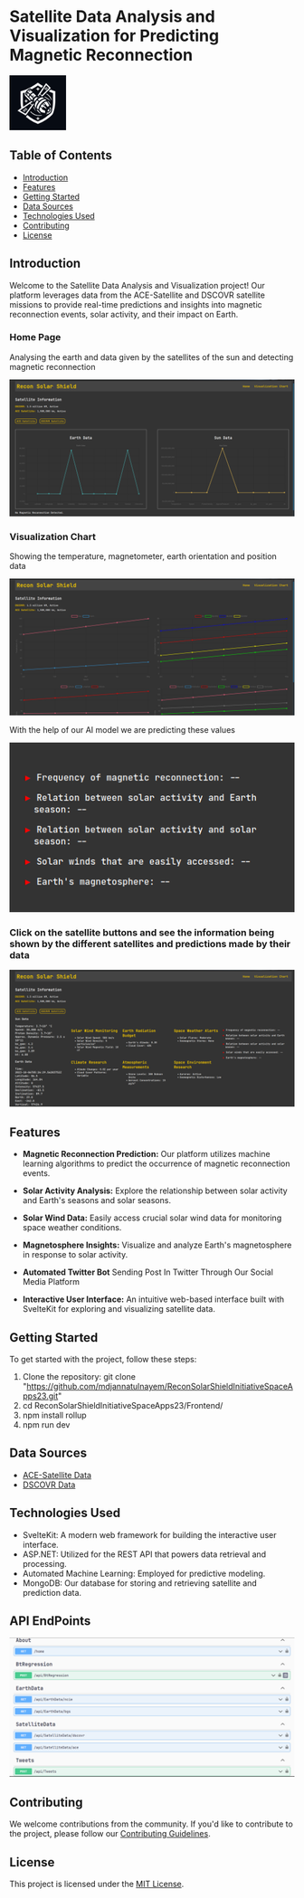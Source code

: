 # Satellite Data Analysis and Visualization for Predicting Magnetic Reconnection

<img src="https://github.com/mdjannatulnayem/ReconSolarShieldInitiativeSpaceApps23/blob/front-end/project_images/pro_logo.png" width="100">


## Table of Contents
- [Introduction](#introduction)
- [Features](#features)
- [Getting Started](#getting-started)
- [Data Sources](#data-sources)
- [Technologies Used](#technologies-used)
- [Contributing](#contributing)
- [License](#license)

## Introduction

Welcome to the Satellite Data Analysis and Visualization project! Our platform leverages data from the ACE-Satellite and DSCOVR satellite missions to provide real-time predictions and insights into magnetic reconnection events, solar activity, and their impact on Earth.

### Home Page

Analysing the earth and data given by the satellites of the sun and detecting magnetic reconnection

![Screenshot of the Web Interface](https://github.com/mdjannatulnayem/ReconSolarShieldInitiativeSpaceApps23/blob/front-end/project_images/p1.png)

### Visualization Chart

Showing the temperature, magnetometer, earth orientation and position data 

![Screenshot of the Web Interface](https://github.com/mdjannatulnayem/ReconSolarShieldInitiativeSpaceApps23/blob/front-end/project_images/p3.png)


With the help of our AI model we are predicting these values

![Screenshot of the Web Interface](https://github.com/mdjannatulnayem/ReconSolarShieldInitiativeSpaceApps23/blob/front-end/project_images/p2.png)


### Click on the satellite buttons and see the information being shown by the different satellites and predictions made by their data


![Screenshot of the Web Interface](https://github.com/mdjannatulnayem/ReconSolarShieldInitiativeSpaceApps23/blob/front-end/project_images/p4.png)



## Features

- **Magnetic Reconnection Prediction:** Our platform utilizes machine learning algorithms to predict the occurrence of magnetic reconnection events.
  
- **Solar Activity Analysis:** Explore the relationship between solar activity and Earth's seasons and solar seasons.

- **Solar Wind Data:** Easily access crucial solar wind data for monitoring space weather conditions.

- **Magnetosphere Insights:** Visualize and analyze Earth's magnetosphere in response to solar activity.
  
- **Automated Twitter Bot** Sending Post In Twitter Through Our Social Media Platform

- **Interactive User Interface:** An intuitive web-based interface built with SvelteKit for exploring and visualizing satellite data.

## Getting Started

To get started with the project, follow these steps:

1. Clone the repository: git clone "https://github.com/mdjannatulnayem/ReconSolarShieldInitiativeSpaceApps23.git"
2.  cd ReconSolarShieldInitiativeSpaceApps23/Frontend/
3.  npm install rollup
4.  npm run dev

## Data Sources

- [ACE-Satellite Data](https://science.nasa.gov/mission/ace/)
- [DSCOVR Data](https://www.nesdis.noaa.gov/current-satellite-missions/currently-flying/dscovr-deep-space-climate-observatory)

## Technologies Used

- SvelteKit: A modern web framework for building the interactive user interface.
- ASP.NET: Utilized for the REST API that powers data retrieval and processing.
- Automated Machine Learning: Employed for predictive modeling.
- MongoDB: Our database for storing and retrieving satellite and prediction data.

## API EndPoints

![Screenshot of the Web Interface](https://github.com/mdjannatulnayem/ReconSolarShieldInitiativeSpaceApps23/blob/front-end/project_images/p5.png)

## Contributing

We welcome contributions from the community. If you'd like to contribute to the project, please follow our [Contributing Guidelines](CONTRIBUTING.md).

## License

This project is licensed under the [MIT License](LICENSE).



